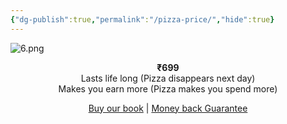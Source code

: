 ```yaml
---
{"dg-publish":true,"permalink":"/pizza-price/","hide":true}
---
```


![6.png](/img/user/images/6.png)
<div align="center">
 <strong>₹699</strong>
<div>Lasts life long (Pizza disappears next day)</div>
<div>Makes you earn more (Pizza makes you spend more)</div>
</div>

<p style="text-align:center;">
  <a href="https://www.amazon.in/Panchatantra-code-Become-super-star-ebook/dp/B0FHRPC89C/" target="_blank">Buy our book</a> | 
<a href="/money-back/" >Money back Guarantee</a>
</p>

